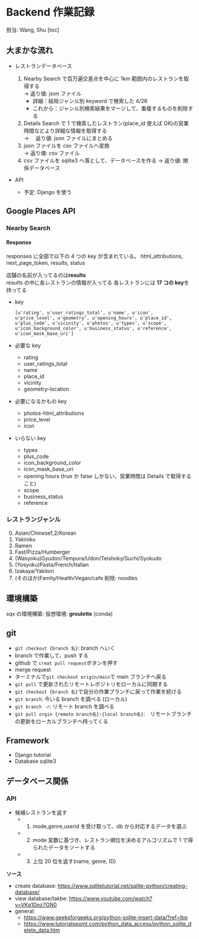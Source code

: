 # Backend 作業記録

担当: Wang, Shu
[toc]

## 大まかな流れ

- レストランデータベース

  1. Nearby Search で百万遍交差点を中心に 1km 範囲内のレストランを取得する  
     → 返り値: json ファイル
     - 詳細：結局ジャンル別 keyword で検索した 4/26
     - これから：ジャンル別検索結果をマージして、重複するものを削除する
  2. Details Search で 1 で検索したレストラン(place_id 使えば OK)の営業時間などより詳細な情報を取得する  
     → 　返り値: json ファイルにまとめる
  3. json ファイルを csv ファイルへ変換  
     → 返り値: csv ファイル
  4. csv ファイルを sqlite3 へ落として、データベースを作る
     → 返り値: 関係データベース

- API
  - 予定: Django を使う

## Google Places API

### Nearby Search

#### Response

responses に全部で以下の 4 つの key が含まれている。
html_attributions, next_page_token, results, status

店舗の名前が入ってるのは**results**  
results の中に各レストランの情報が入ってる
各レストランには **17 コの key**を持ってる

- key

  ```
  [u'rating', u'user_ratings_total', u'name', u'icon', u'price_level', u'geometry', u'opening_hours', u'place_id', u'plus_code', u'vicinity', u'photos', u'types', u'scope', u'icon_background_color', u'business_status', u'reference', u'icon_mask_base_uri']
  ```

- 必要な key

  - rating
  - user_ratings_total
  - name
  - place_id
  - vicinity
  - geometry-location

- 必要になるかもの key

  - photos-html_attributions
  - price_level
  - icon

- いらない key
  - types
  - plus_code
  - icon_background_color
  - icon_mask_base_uri
  - opening hours
    (true か false しかない、営業時間は Details で取得すること)
  - scope
  - business_status
  - reference

### レストランジャンル

0. Asian/Chinese1,2/Korean
1. Yakiniku
2. Ramen
3. Fast/Pizza/Humberger
4. (Wasyoku)Gyudon/Tempura/Udon/Teishoky/Suchi/Syokudo
5. (Yosyoku)Pasta/French/Italian
6. Izakaya/Yakitori
7. (そのほか)Family/Health/Vegan/cafe
   削除: noodles

## 環境構築

sqx の環境構築:
仮想環境: **groulette** (conda)

## git

- `git checkout {branch 名}`: branch へいく
- branch で作業して、push する
- github で `creat pull request`ボタンを押す
- merge request
- ターミナルで`git checkout origin/main`で main ブランチへ戻る
- `git pull` で更新されたリモートレポジトリをローカルに同期する
- `git checkout {branch 名}`で自分の作業ブランチに戻って作業を続ける
- `git branch`: 今いる branch を調べる (ローカル)
- `git branch -r`: リモート branch を調べる
- `git pull orgin {remote branch名}:{local branch名}`:　リモートブランチの更新をローカルブランチへ持ってくる

## Framework

- Django tutorial
- Database sqlite3

## データベース関係

### API

- 候補レストランを返す
  - 1. mode,genre,userid を受け取って、db から対応するデータを選ぶ
  - 2. mode 変数に基づき、レストラン順位を決めるアルゴリズムで 1 で得られたデータをソートする
  - 3. 上位 20 位を返す(name, genre, ID)

**ソース**

- create database: <https://www.sqlitetutorial.net/sqlite-python/creating-database/>
- view database/takbe: <https://www.youtube.com/watch?v=VKg1Dnz7GN0>
- general:
  - <https://www.geeksforgeeks.org/python-sqlite-insert-data/?ref=lbp>
  - <https://www.tutorialspoint.com/python_data_access/python_sqlite_delete_data.htm>
